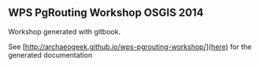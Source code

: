 ## WPS PgRouting Workshop OSGIS 2014

Workshop generated with gitbook.

See [http://archaeogeek.github.io/wps-pgrouting-workshop/](here) for the generated documentation

